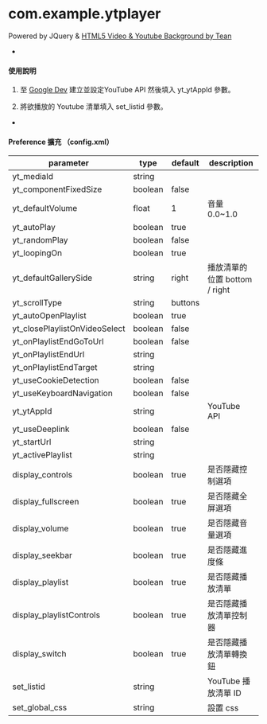 # com.example.ytplayer

Powered by JQuery & [HTML5 Video & Youtube Background by Tean](https://0.s3.envato.com/files/129872589/index.html)

-

#### 使用說明

1.  至 [Google Dev](https://console.developers.google.com/apis/) 建立並設定YouTube API 然後填入 yt_ytAppId 參數。

2. 將欲播放的 Youtube 清單填入 set_listid 參數。

-

#### Preference 擴充 （config.xml）

|parameter                                 | type      |default|description           |
|-----------------------------------------|-----------|----------|-------------------------|
|yt_mediaId                                 |string    |             ||
|yt_componentFixedSize            |boolean|false    ||
|yt_defaultVolume                      |float      |1           |音量 0.0~1.0|
|yt_autoPlay                                |boolean|true      ||
|yt_randomPlay                           |boolean|false    ||
|yt_loopingOn                             |boolean|true      ||
|yt_defaultGallerySide                |string    |right     |播放清單的位置 bottom / right|
|yt_scrollType                              |string    |buttons||
|yt_autoOpenPlaylist                  |boolean|true      ||
|yt_closePlaylistOnVideoSelect |boolean|false    ||
|yt_onPlaylistEndGoToUrl          |boolean|false    ||
|yt_onPlaylistEndUrl                   |string    |            ||
|yt_onPlaylistEndTarget             |string    |            ||
|yt_useCookieDetection             |boolean|false    ||
|yt_useKeyboardNavigation      |boolean|false    ||
|yt_ytAppId                                  |string    |            |YouTube API|
|yt_useDeeplink                          |boolean|false    ||
|yt_startUrl                                  |string    |            ||
|yt_activePlaylist                         |string    |            ||
|display_controls                        |boolean|true     |是否隱藏控制選項|
|display_fullscreen                     |boolean|true      |是否隱藏全屏選項|
|display_volume                         |boolean|true      |是否隱藏音量選項|
|display_seekbar                        |boolean|true      |是否隱藏進度條|
|display_playlist                         |boolean|true      |是否隱藏播放清單|
|display_playlistControls           |boolean|true      |是否隱藏播放清單控制器|
|display_switch                           |boolean|true      |是否隱藏播放清單轉換鈕|
|set_listid                                    |string    |             |YouTube 播放清單 ID|
|set_global_css                           |string    |             |設置 css|
